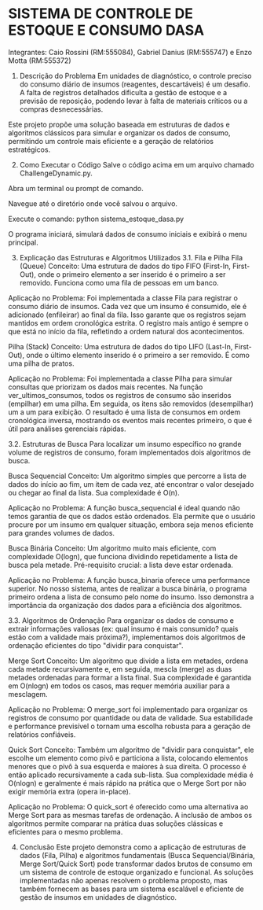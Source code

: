 #  SISTEMA DE CONTROLE DE ESTOQUE E CONSUMO DASA
Integrantes: Caio Rossini (RM:555084), Gabriel Danius (RM:555747) e Enzo Motta (RM:555372)

1. Descrição do Problema
Em unidades de diagnóstico, o controle preciso do consumo diário de insumos (reagentes, descartáveis) é um desafio. A falta de registros detalhados dificulta a gestão de estoque e a previsão de reposição, podendo levar à falta de materiais críticos ou a compras desnecessárias.

Este projeto propõe uma solução baseada em estruturas de dados e algoritmos clássicos para simular e organizar os dados de consumo, permitindo um controle mais eficiente e a geração de relatórios estratégicos.

2. Como Executar o Código
Salve o código acima em um arquivo chamado ChallengeDynamic.py.

Abra um terminal ou prompt de comando.

Navegue até o diretório onde você salvou o arquivo.

Execute o comando: python sistema_estoque_dasa.py

O programa iniciará, simulará dados de consumo iniciais e exibirá o menu principal.

3. Explicação das Estruturas e Algoritmos Utilizados
3.1. Fila e Pilha
Fila (Queue)
Conceito: Uma estrutura de dados do tipo FIFO (First-In, First-Out), onde o primeiro elemento a ser inserido é o primeiro a ser removido. Funciona como uma fila de pessoas em um banco.

Aplicação no Problema: Foi implementada a classe Fila para registrar o consumo diário de insumos. Cada vez que um insumo é consumido, ele é adicionado (enfileirar) ao final da fila. Isso garante que os registros sejam mantidos em ordem cronológica estrita. O registro mais antigo é sempre o que está no início da fila, refletindo a ordem natural dos acontecimentos.

Pilha (Stack)
Conceito: Uma estrutura de dados do tipo LIFO (Last-In, First-Out), onde o último elemento inserido é o primeiro a ser removido. É como uma pilha de pratos.

Aplicação no Problema: Foi implementada a classe Pilha para simular consultas que priorizam os dados mais recentes. Na função ver_ultimos_consumos, todos os registros de consumo são inseridos (empilhar) em uma pilha. Em seguida, os itens são removidos (desempilhar) um a um para exibição. O resultado é uma lista de consumos em ordem cronológica inversa, mostrando os eventos mais recentes primeiro, o que é útil para análises gerenciais rápidas.

3.2. Estruturas de Busca
Para localizar um insumo específico no grande volume de registros de consumo, foram implementados dois algoritmos de busca.

Busca Sequencial
Conceito: Um algoritmo simples que percorre a lista de dados do início ao fim, um item de cada vez, até encontrar o valor desejado ou chegar ao final da lista. Sua complexidade é O(n).

Aplicação no Problema: A função busca_sequencial é ideal quando não temos garantia de que os dados estão ordenados. Ela permite que o usuário procure por um insumo em qualquer situação, embora seja menos eficiente para grandes volumes de dados.

Busca Binária
Conceito: Um algoritmo muito mais eficiente, com complexidade O(logn), que funciona dividindo repetidamente a lista de busca pela metade. Pré-requisito crucial: a lista deve estar ordenada.

Aplicação no Problema: A função busca_binaria oferece uma performance superior. No nosso sistema, antes de realizar a busca binária, o programa primeiro ordena a lista de consumo pelo nome do insumo. Isso demonstra a importância da organização dos dados para a eficiência dos algoritmos.

3.3. Algoritmos de Ordenação
Para organizar os dados de consumo e extrair informações valiosas (ex: qual insumo é mais consumido? quais estão com a validade mais próxima?), implementamos dois algoritmos de ordenação eficientes do tipo "dividir para conquistar".

Merge Sort
Conceito: Um algoritmo que divide a lista em metades, ordena cada metade recursivamente e, em seguida, mescla (merge) as duas metades ordenadas para formar a lista final. Sua complexidade é garantida em O(nlogn) em todos os casos, mas requer memória auxiliar para a mesclagem.

Aplicação no Problema: O merge_sort foi implementado para organizar os registros de consumo por quantidade ou data de validade. Sua estabilidade e performance previsível o tornam uma escolha robusta para a geração de relatórios confiáveis.

Quick Sort
Conceito: Também um algoritmo de "dividir para conquistar", ele escolhe um elemento como pivô e particiona a lista, colocando elementos menores que o pivô à sua esquerda e maiores à sua direita. O processo é então aplicado recursivamente a cada sub-lista. Sua complexidade média é O(nlogn) e geralmente é mais rápido na prática que o Merge Sort por não exigir memória extra (opera in-place).

Aplicação no Problema: O quick_sort é oferecido como uma alternativa ao Merge Sort para as mesmas tarefas de ordenação. A inclusão de ambos os algoritmos permite comparar na prática duas soluções clássicas e eficientes para o mesmo problema.

4. Conclusão
Este projeto demonstra como a aplicação de estruturas de dados (Fila, Pilha) e algoritmos fundamentais (Busca Sequencial/Binária, Merge Sort/Quick Sort) pode transformar dados brutos de consumo em um sistema de controle de estoque organizado e funcional. As soluções implementadas não apenas resolvem o problema proposto, mas também fornecem as bases para um sistema escalável e eficiente de gestão de insumos em unidades de diagnóstico.
